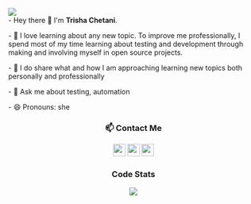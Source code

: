 
<!-- HEADER -->


  <p align="left">
    <img src="https://readme-typing-svg.herokuapp.com?color=CB4D89&center=true&vCenter=true&lines=Automation-enthusiast;Software-tester;Writer;Speaker">
    <br>
  - Hey there 👋 I'm <strong>Trisha Chetani</strong>.
   </p>
   <p align="left">
   - 🔭  I love learning about any new topic. To improve me professionally, I spend most of my time learning about testing and development through making and involving myself in open source projects.   
  </p>
  <p align="left">
  - 👯  I do share what and how I am approaching learning new topics both personally and professionally
  </p>
  <p align="left">
  - 💬  Ask me about testing, automation
  </p>
  - 😄  Pronouns: she

  
<!-- SOCIALS -->

  <h3 align="center"> 📫 Contact Me</h3>
  <p align="center">
    <a href="https://twitter.com/TrishaChetani"><img src="https://img.shields.io/badge/Twitter-CB4D89?&style=plastic&logo=twitter&logoColor=white" height=25></a>
    <a href="mailto:agarwalatrisha1212@gmail.com"><img src="https://img.shields.io/badge/Email-CB4D89?style=plastic&logo=gmail&logoColor=white" height=25></a>
    <a href="https://www.linkedin.com/in/TrishaChetani/"><img src="https://img.shields.io/badge/LinkedIn-CB4D89?style=plastic&logo=linkedin&logoColor=white" height=25></a>
    <!-- <a href="https://dev.to/trishachetani"><img src="https://img.shields.io/badge/Download_Resume-CB4D89?style=plastic&logo=googledrive&logoColor=white" height=25></a> -->
  </p>

<!-- code stats -->
  
   <h3 align="center">Code Stats</h3>
  <p align="center">
    <img src="https://github-readme-streak-stats.herokuapp.com?user=TrishaChetani&theme=monokai&date_format=j%20M%5B%20Y%5D">
  </p>


